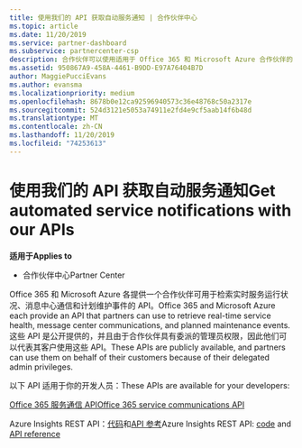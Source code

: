 ```yaml
---
title: 使用我们的 API 获取自动服务通知 | 合作伙伴中心
ms.topic: article
ms.date: 11/20/2019
ms.service: partner-dashboard
ms.subservice: partnercenter-csp
description: 合作伙伴可以使用适用于 Office 365 和 Microsoft Azure 合作伙伴的 Api 来实时服务运行状况、消息中心通信和计划内维护事件。
ms.assetid: 950867A9-458A-4461-B9DD-E97A76404B7D
author: MaggiePucciEvans
ms.author: evansma
ms.localizationpriority: medium
ms.openlocfilehash: 8678b0e12ca92596940573c36e48768c50a2317e
ms.sourcegitcommit: 524d3121e5053a74911e2fd4e9cf5aab14f6b48d
ms.translationtype: MT
ms.contentlocale: zh-CN
ms.lasthandoff: 11/20/2019
ms.locfileid: "74253613"
---
```

# <a name="get-automated-service-notifications-with-our-apis"></a><span data-ttu-id="1b6e9-103">使用我们的 API 获取自动服务通知</span><span class="sxs-lookup"><span data-stu-id="1b6e9-103">Get automated service notifications with our APIs</span></span>

<span data-ttu-id="1b6e9-104">**适用于**</span><span class="sxs-lookup"><span data-stu-id="1b6e9-104">**Applies to**</span></span>

-  <span data-ttu-id="1b6e9-105">合作伙伴中心</span><span class="sxs-lookup"><span data-stu-id="1b6e9-105">Partner Center</span></span>

<span data-ttu-id="1b6e9-106">Office 365 和 Microsoft Azure 各提供一个合作伙伴可用于检索实时服务运行状况、消息中心通信和计划维护事件的 API。</span><span class="sxs-lookup"><span data-stu-id="1b6e9-106">Office 365 and Microsoft Azure each provide an API that partners can use to retrieve real-time service health, message center communications, and planned maintenance events.</span></span> <span data-ttu-id="1b6e9-107">这些 API 是公开提供的，并且由于合作伙伴具有委派的管理员权限，因此他们可以代表其客户使用这些 API。</span><span class="sxs-lookup"><span data-stu-id="1b6e9-107">These APIs are publicly available, and partners can use them on behalf of their customers because of their delegated admin privileges.</span></span>

<span data-ttu-id="1b6e9-108">以下 API 适用于你的开发人员：</span><span class="sxs-lookup"><span data-stu-id="1b6e9-108">These APIs are available for your developers:</span></span>

[<span data-ttu-id="1b6e9-109">Office 365 服务通信 API</span><span class="sxs-lookup"><span data-stu-id="1b6e9-109">Office 365 service communications API</span></span>](https://go.microsoft.com/fwlink/p/?LinkId=616899)

<span data-ttu-id="1b6e9-110">Azure Insights REST API：[代码](https://go.microsoft.com/fwlink/p/?LinkId=617299)和[API 参考](https://go.microsoft.com/fwlink/p/?LinkId=617300)</span><span class="sxs-lookup"><span data-stu-id="1b6e9-110">Azure Insights REST API: [code](https://go.microsoft.com/fwlink/p/?LinkId=617299) and [API reference](https://go.microsoft.com/fwlink/p/?LinkId=617300)</span></span>

 

 



